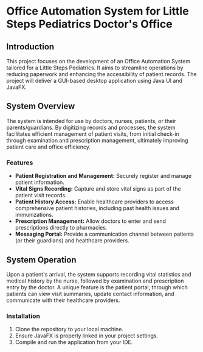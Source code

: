 # Office Automation System for Little Steps Pediatrics Doctor's Office

## Introduction
This project focuses on the development of an Office Automation System tailored for a Little Steps Pediatrics. It aims to streamline operations by reducing paperwork and enhancing the accessibility of patient records. The project will deliver a GUI-based desktop application using Java UI and JavaFX.

## System Overview
The system is intended for use by doctors, nurses, patients, or their parents/guardians. By digitizing records and processes, the system facilitates efficient management of patient visits, from initial check-in through examination and prescription management, ultimately improving patient care and office efficiency.

### Features
- **Patient Registration and Management:** Securely register and manage patient information.
- **Vital Signs Recording:** Capture and store vital signs as part of the patient visit records.
- **Patient History Access:** Enable healthcare providers to access comprehensive patient histories, including past health issues and immunizations.
- **Prescription Management:** Allow doctors to enter and send prescriptions directly to pharmacies.
- **Messaging Portal:** Provide a communication channel between patients (or their guardians) and healthcare providers.

## System Operation
Upon a patient's arrival, the system supports recording vital statistics and medical history by the nurse, followed by examination and prescription entry by the doctor. A unique feature is the patient portal, through which patients can view visit summaries, update contact information, and communicate with their healthcare providers.

### Installation
1. Clone the repository to your local machine.
2. Ensure JavaFX is properly linked in your project settings.
3. Compile and run the application from your IDE.
